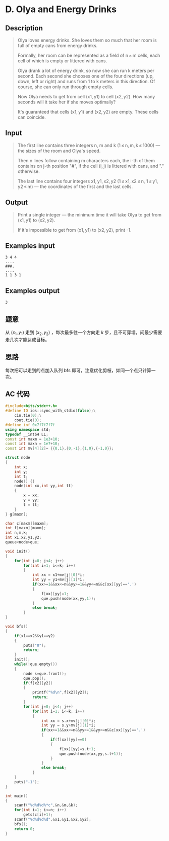 # D. Olya and Energy Drinks

## **Description**

> Olya loves energy drinks. She loves them so much that her room is full of empty cans from energy drinks.
>
> Formally, her room can be represented as a field of n × m cells, each cell of which is empty or littered with cans.
>
> Olya drank a lot of energy drink, so now she can run k meters per second. Each second she chooses one of the four directions (up, down, left or right) and runs from 1 to k meters in this direction. Of course, she can only run through empty cells.
>
> Now Olya needs to get from cell (x1, y1) to cell (x2, y2). How many seconds will it take her if she moves optimally?
>
> It's guaranteed that cells (x1, y1) and (x2, y2) are empty. These cells can coincide.



## **Input**

> The first line contains three integers n, m and k (1 ≤ n, m, k ≤ 1000) — the sizes of the room and Olya's speed.
>
> Then n lines follow containing m characters each, the i-th of them contains on j-th position "#", if the cell (i, j) is littered with cans, and "." otherwise.
>
> The last line contains four integers x1, y1, x2, y2 (1 ≤ x1, x2 ≤ n, 1 ≤ y1, y2 ≤ m) — the coordinates of the first and the last cells.



## **Output**

> Print a single integer — the minimum time it will take Olya to get from (x1, y1) to (x2, y2).
>
> If it's impossible to get from (x1, y1) to (x2, y2), print -1.



## **Examples input**

    3 4 4
    ....
    ###.
    ....
    1 1 3 1



## **Examples output**

    3



## **题意**

从 $(x_1,y_1)$ 走到 $(x_2,y_2)$ ，每次最多往一个方向走 $k$ 步，且不可穿墙，问最少需要走几次才能达成目标。



## **思路**

每次把可以走到的点加入队列 bfs 即可，注意优化剪枝，如同一个点只计算一次。



## **AC 代码**

```cpp
#include<bits/stdc++.h>
#define IO ios::sync_with_stdio(false);\
    cin.tie(0);\
    cout.tie(0);
#define inf 0x7f7f7f7f
using namespace std;
typedef __int64 LL;
const int maxm = 1e3+10;
const int maxn = 1e7+10;
const int mv[4][2]= {{0,1},{0,-1},{1,0},{-1,0}};

struct node
{
    int x;
    int y;
    int t;
    node() {}
    node(int xx,int yy,int tt)
    {
        x = xx;
        y = yy;
        t = tt;
    }
} g[maxn];

char c[maxm][maxm];
int f[maxm][maxm];
int n,m,k;
int x1,x2,y1,y2;
queue<node>que;

void init()
{
    for(int j=0; j<4; j++)
        for(int i=1; i<=k; i++)
        {
            int xx = x1+mv[j][0]*i;
            int yy = y1+mv[j][1]*i;
            if(xx>=1&&xx<=n&&yy>=1&&yy<=m&&c[xx][yy]=='.')
            {
                f[xx][yy]=1;
                que.push(node(xx,yy,1));
            }
            else break;
        }
}

void bfs()
{
    if(x1==x2&&y1==y2)
    {
        puts("0");
        return;
    }
    init();
    while(!que.empty())
    {
        node s=que.front();
        que.pop();
        if(f[x2][y2])
        {
            printf("%d\n",f[x2][y2]);
            return;
        }
        for(int j=0; j<4; j++)
            for(int i=1; i<=k; i++)
            {
                int xx = s.x+mv[j][0]*i;
                int yy = s.y+mv[j][1]*i;
                if(xx>=1&&xx<=n&&yy>=1&&yy<=m&&c[xx][yy]=='.')
                {
                    if(f[xx][yy]==0)
                    {
                        f[xx][yy]=s.t+1;
                        que.push(node(xx,yy,s.t+1));
                    }
                }
                else break;
            }
    }
    puts("-1");
}

int main()
{
    scanf("%d%d%d%*c",&n,&m,&k);
    for(int i=1; i<=n; i++)
        gets(c[i]+1);
    scanf("%d%d%d%d",&x1,&y1,&x2,&y2);
    bfs();
    return 0;
}
```


